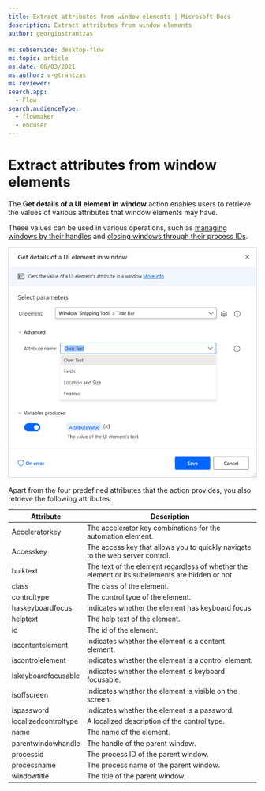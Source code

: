 ```yaml
---
title: Extract attributes from window elements | Microsoft Docs
description: Extract attributes from window elements
author: georgiostrantzas

ms.subservice: desktop-flow
ms.topic: article
ms.date: 06/03/2021
ms.author: v-gtrantzas
ms.reviewer:
search.app: 
  - Flow
search.audienceType: 
  - flowmaker
  - enduser
---
```


# Extract attributes from window elements

The **Get details of a UI element in window** action enables users to retrieve the values of various attributes that window elements may have.

These values can be used in various operations, such as [managing windows by their handles](identify-window-handle.md) and [closing windows through their process IDs](close-window-process-id.md).

![Screenshot of the Get details of a UI element in window action.](media/extract-attributes-window-elements/get-details-ui-element-action.png)

Apart from the four predefined attributes that the action provides, you also retrieve the following attributes:

| Attribute            | Description                                                                                     |
| -------------------- | ----------------------------------------------------------------------------------------------- |
| Acceleratorkey       | The accelerator key combinations for the automation element.                                    |
| Accesskey            | The access key that allows you to quickly navigate to the web server control.                   |
| bulktext             | The text of the element regardless of whether the element or its subelements are hidden or not. |
| class                | The class of the element.                                                                       |
| controltype          | The control tyoe of the element.                                                                |
| haskeyboardfocus     | Indicates whether the element has keyboard focus                                                |
| helptext             | The help text of the element.                                                                   |
| id                   | The id of the element.                                                                          |
| iscontentelement     | Indicates whether the element is a content element.                                             |
| iscontrolelement     | Indicates whether the element is a control element.                                             |
| Iskeyboardfocusable  | Indicates whether the element is keyboard focusable.                                            |
| isoffscreen          | Indicates whether the element is visible on the screen.                                         |
| ispassword           | Indicates whether the element is a password.                                                    |
| localizedcontroltype | A localized description of the control type.                                                    |
| name                 | The name of the element.                                                                        |
| parentwindowhandle   | The handle of the parent window.                                                                |
| processid            | The process ID of the parent window.                                                            |
| processname          | The process name of the parent window.                                                          |
| windowtitle          | The  title of the parent window.                                                                |